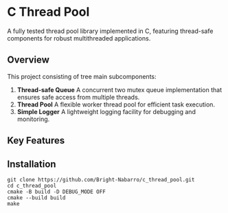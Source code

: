 # C Thread Pool
A fully tested thread pool library implemented in C, featuring thread-safe components for robust multithreaded applications.

## Overview
This project consisting of tree main subcomponents:
1. **Thread-safe Queue** A concurrent two mutex queue implementation 
    that ensures safe access from multiple threads.
2. **Thread Pool** A flexible worker thread pool for efficient task execution.
3. **Simple Logger** A lightweight logging facility for debugging and monitoring.

## Key Features

## Installation
```shell
git clone https://github.com/Bright-Nabarro/c_thread_pool.git
cd c_thread_pool
cmake -B build -D DEBUG_MODE OFF
cmake --build build
make
```
